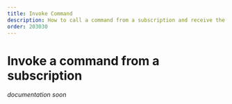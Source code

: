 ```yaml
---
title: Invoke Command
description: How to call a command from a subscription and receive the response
order: 203030
---
```


# Invoke a command from a subscription

_documentation soon_
